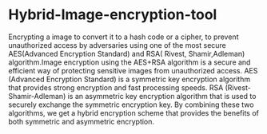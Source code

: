 # Hybrid-Image-encryption-tool
Encrypting a image to convert it to a hash code or a cipher, to prevent unauthorized access by adversaries using one of the most secure AES(Advanced Encryption Standard) and RSA( Rivest, Shamir,Adleman) algorithm.Image encryption using the AES+RSA algorithm is a secure and efficient way of protecting sensitive images from unauthorized access. AES (Advanced Encryption Standard) is a symmetric key encryption algorithm that provides strong encryption and fast processing speeds. RSA (Rivest-Shamir-Adleman) is an asymmetric key encryption algorithm that is used to securely exchange the symmetric encryption key. By combining these two algorithms, we get a hybrid encryption scheme that provides the benefits of both symmetric and asymmetric encryption.

